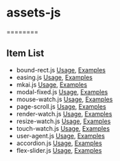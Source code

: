 # assets-js

========

## Item List

- bound-rect.js
[Usage](/readme/bound-rect.md), [Examples](/build/bound-rect.html)
- easing.js
[Usage](/readme/easing.md), [Examples](/build/easing.html)
- mkai.js
[Usage](/readme/mkai.md), [Examples](/build/mkai.html)
- modal-fixed.js
[Usage](/readme/modal-fixed.md), [Examples](/build/modal-fixed.html)
- mouse-watch.js
[Usage](/readme/mouse-watch.md), [Examples](/build/mouse-watch.html)
- page-scroll.js
[Usage](/readme/page-scroll.md), [Examples](/build/page-scroll.html)
- render-watch.js
[Usage](/readme/render-watch.md), [Examples](/build/render-watch.html)
- resize-watch.js
[Usage](/readme/resize-watch.md), [Examples](/build/resize-watch.html)
- touch-watch.js
[Usage](/readme/touch-watch.md), [Examples](/build/touch-watch.html)
- user-agent.js
[Usage](/readme/user-agent.md), [Examples](/build/user-agent.html)
- accordion.js
[Usage](/readme/accordion.md), [Examples](/build/accordion.html)
- flex-slider.js
[Usage](/readme/flex-slider.md), [Examples](/build/flex-slider.html)
